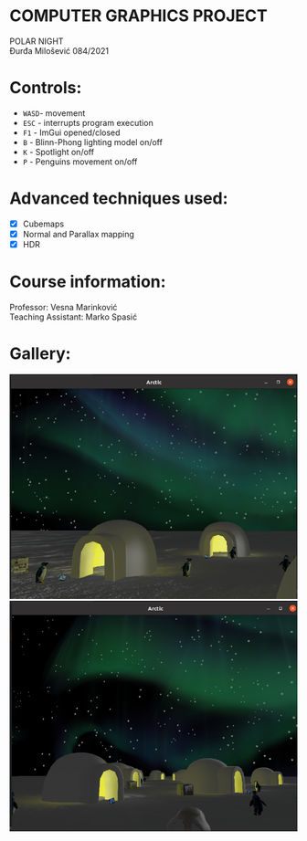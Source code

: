 # COMPUTER GRAPHICS PROJECT
POLAR NIGHT \
Đurđa Milošević 084/2021
# Controls:
- `WASD`- movement
- `ESC` - interrupts program execution
- `F1` - ImGui opened/closed
- `B` - Blinn-Phong lighting model on/off
- `K` - Spotlight on/off
- `P` - Penguins movement on/off
# Advanced techniques used:
 - [x] Cubemaps
 - [x] Normal and Parallax mapping
 - [x] HDR
# Course information:
Professor: Vesna Marinković \
Teaching Assistant: Marko Spasić
# Gallery:
![photo 1](/resources/gallery/arctic1.png) 
![photo 2](/resources/gallery/arctic2.png)

